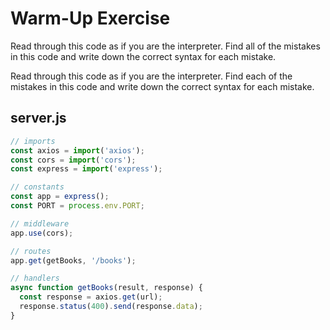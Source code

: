 # Warm-Up Exercise

Read through this code as if you are the interpreter. Find all of the mistakes in this code and write down the correct syntax for each mistake.

Read through this code as if you are the interpreter. Find each of the mistakes in this code and write down the correct syntax for each mistake.

## server.js

```js
// imports
const axios = import('axios');
const cors = import('cors');
const express = import('express');

// constants
const app = express();
const PORT = process.env.PORT;

// middleware
app.use(cors);

// routes
app.get(getBooks, '/books');

// handlers
async function getBooks(result, response) {
  const response = axios.get(url);
  response.status(400).send(response.data);
}
```
